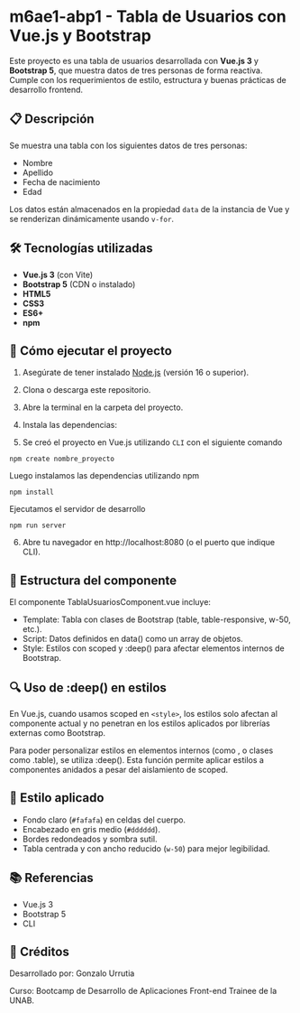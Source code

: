 # m6ae1-abp1 - Tabla de Usuarios con Vue.js y Bootstrap

Este proyecto es una tabla de usuarios desarrollada con **Vue.js 3** y **Bootstrap 5**, que muestra datos de tres personas de forma reactiva. Cumple con los requerimientos de estilo, estructura y buenas prácticas de desarrollo frontend.

## 📋 Descripción

Se muestra una tabla con los siguientes datos de tres personas:
- Nombre
- Apellido
- Fecha de nacimiento
- Edad

Los datos están almacenados en la propiedad `data` de la instancia de Vue y se renderizan dinámicamente usando `v-for`.

## 🛠️ Tecnologías utilizadas

- **Vue.js 3** (con Vite)
- **Bootstrap 5** (CDN o instalado)
- **HTML5**
- **CSS3**
- **ES6+**
- **npm**

## 🚀 Cómo ejecutar el proyecto

1. Asegúrate de tener instalado [Node.js](https://nodejs.org/es/download) (versión 16 o superior).
2. Clona o descarga este repositorio.
3. Abre la terminal en la carpeta del proyecto.
4. Instala las dependencias:

5.   Se creó el proyecto en Vue.js utilizando `CLI` con el siguiente comando
 ```
 npm create nombre_proyecto
 ```
 Luego instalamos las dependencias utilizando npm
```
npm install
```
Ejecutamos el servidor de desarrollo

```
npm run server
```
6. Abre tu navegador en http://localhost:8080 (o el puerto que indique CLI).

## 🧩 Estructura del componente

El componente TablaUsuariosComponent.vue incluye:

- Template: Tabla con clases de Bootstrap (table, table-responsive, w-50, etc.).
- Script: Datos definidos en data() como un array de objetos.
- Style: Estilos con scoped y :deep() para afectar elementos internos de Bootstrap.

## 🔍 Uso de :deep() en estilos
En Vue.js, cuando usamos scoped en `<style>`, los estilos solo afectan al componente actual y no penetran en los estilos aplicados por librerías externas como Bootstrap.

Para poder personalizar estilos en elementos internos (como <th>, <td> o clases como .table), se utiliza :deep(). Esta función permite aplicar estilos a componentes anidados a pesar del aislamiento de scoped.

## 🎨 Estilo aplicado

- Fondo claro (`#fafafa`) en celdas del cuerpo.
- Encabezado en gris medio (`#dddddd`).
- Bordes redondeados y sombra sutil.
- Tabla centrada y con ancho reducido (`w-50`) para mejor legibilidad.


## 📚 Referencias
- Vue.js 3
- Bootstrap 5
- CLI

## 🙌 Créditos
Desarrollado por: Gonzalo Urrutia

Curso: Bootcamp de Desarrollo de Aplicaciones Front-end Trainee de la UNAB.